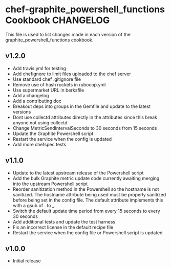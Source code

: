 chef-graphite_powershell_functions Cookbook CHANGELOG
=====================================================
This file is used to list changes made in each version of the graphite_powershell_functions cookbook.

v1.2.0
------
- Add travis.yml for testing
- Add chefignore to limit files uploaded to the chef server
- Use standard chef .gitignore file
- Remove use of hash rockets in rubocop.yml
- Use supermarket URL in berksfile
- Add a changelog
- Add a contributing doc
- Breakout deps into groups in the Gemfile and update to the latest versions
- Dont use collectd attributes directly in the attributes since this break anyone not using collectd
- Change MetricSendIntervalSeconds to 30 seconds from 15 seconds
- Update the Graphite Powershell script
- Restart the service when the config is updated
- Add more chefspec tests

v1.1.0
------
- Update to the latest upstream release of the Powershell script
- Add the bulk Graphite metric update code currently awaiting merging into the upstream Powershell script
- Reorder sanitization method in the Powershell so the hostname is not sanitized. The hostname attribute being used must be properly sanitized before being set in the config file.  The default attribute implements this with a gsub of . to _
- Switch the default update time period from every 15 seconds to every 30 seconds
- Add additional tests and update the test harness
- Fix an incorrect license in the default recipe file
- Restart the service when the config file or Powershell script is updated


v1.0.0
------
- Initial release
